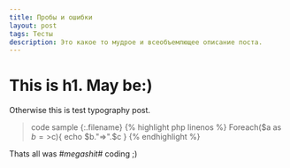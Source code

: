 ```yaml
---
title: Пробы и ошибки
layout: post
tags: Тесты
description: Это какое то мудрое и всеобъемлющее описание поста.
---
```


# This is h1. May be:)

Otherwise this is test typography post. 

>code sample
{:.filename}
{% highlight php linenos %}
Foreach($a as $b=>$c){
	echo $b."=>".$c
}
{% endhighlight %}

Thats all was #*_megashit_*# coding ;)
